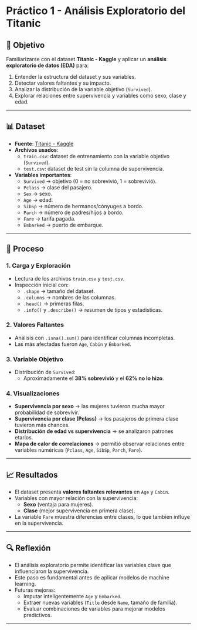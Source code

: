 # Práctico 1 - Análisis Exploratorio del Titanic

## 🎯 Objetivo
Familiarizarse con el dataset **Titanic - Kaggle** y aplicar un **análisis exploratorio de datos (EDA)** para:
1. Entender la estructura del dataset y sus variables.  
2. Detectar valores faltantes y su impacto.  
3. Analizar la distribución de la variable objetivo (`Survived`).  
4. Explorar relaciones entre supervivencia y variables como sexo, clase y edad.  

---

## 📊 Dataset
- **Fuente**: [Titanic - Kaggle](https://www.kaggle.com/c/titanic)  
- **Archivos usados**:  
  - `train.csv`: dataset de entrenamiento con la variable objetivo (`Survived`).  
  - `test.csv`: dataset de test sin la columna de supervivencia.  
- **Variables importantes**:  
  - `Survived` → objetivo (0 = no sobrevivió, 1 = sobrevivió).  
  - `Pclass` → clase del pasajero.  
  - `Sex` → sexo.  
  - `Age` → edad.  
  - `SibSp` → número de hermanos/cónyuges a bordo.  
  - `Parch` → número de padres/hijos a bordo.  
  - `Fare` → tarifa pagada.  
  - `Embarked` → puerto de embarque.  

---

## 🔧 Proceso

### 1. Carga y Exploración
- Lectura de los archivos `train.csv` y `test.csv`.  
- Inspección inicial con:
  - `.shape` → tamaño del dataset.  
  - `.columns` → nombres de las columnas.  
  - `.head()` → primeras filas.  
  - `.info()` y `.describe()` → resumen de tipos y estadísticas.  

### 2. Valores Faltantes
- Análisis con `.isna().sum()` para identificar columnas incompletas.  
- Las más afectadas fueron `Age`, `Cabin` y `Embarked`.  

### 3. Variable Objetivo
- Distribución de `Survived`:  
  - Aproximadamente el **38% sobrevivió** y el **62% no lo hizo**.  

### 4. Visualizaciones
- **Supervivencia por sexo** → las mujeres tuvieron mucha mayor probabilidad de sobrevivir.  
- **Supervivencia por clase (Pclass)** → los pasajeros de primera clase tuvieron más chances.  
- **Distribución de edad vs supervivencia** → se analizaron patrones etarios.  
- **Mapa de calor de correlaciones** → permitió observar relaciones entre variables numéricas (`Pclass`, `Age`, `SibSp`, `Parch`, `Fare`).  

---

## 📈 Resultados
- El dataset presenta **valores faltantes relevantes** en `Age` y `Cabin`.  
- Variables con mayor relación con la supervivencia:  
  - **Sexo** (ventaja para mujeres).  
  - **Clase** (mejor supervivencia en primera clase).  
- La variable `Fare` muestra diferencias entre clases, lo que también influye en la supervivencia.  

---

## 🔍 Reflexión
- El análisis exploratorio permite identificar las variables clave que influenciaron la supervivencia.  
- Este paso es fundamental antes de aplicar modelos de machine learning.  
- Futuras mejoras:  
  - Imputar inteligentemente `Age` y `Embarked`.  
  - Extraer nuevas variables (`Title` desde `Name`, tamaño de familia).  
  - Evaluar combinaciones de variables para mejorar modelos predictivos.  

---
